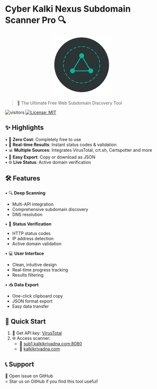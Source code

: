 # Cyber Kalki Nexus Subdomain Scanner Pro 🔍

<div align="center">
  <img src="logo.svg" width="200" height="200" alt="Cyber Kalki Logo">
</div>

> 🚀 The Ultimate Free Web Subdomain Discovery Tool

![visitors](https://visitor-badge.laobi.icu/badge?page_id=cyberkalki.subdomain-scanner)
[![License: MIT](https://img.shields.io/badge/License-MIT-yellow.svg)](https://opensource.org/licenses/MIT)

## ✨ Highlights

• 🎯 **Zero Cost**: Completely free to use  
• 🔄 **Real-time Results**: Instant status codes & validation  
• 📊 **Multiple Sources**: Integrates VirusTotal, crt.sh, Certspotter and more  
• 💾 **Easy Export**: Copy or download as JSON  
• 🌐 **Live Status**: Active domain verification  

## 🛠️ Features

• 🔍 **Deep Scanning**
  - Multi-API integration
  - Comprehensive subdomain discovery
  - DNS resolution
  
• 📡 **Status Verification**
  - HTTP status codes
  - IP address detection
  - Active domain validation

• 💻 **User Interface**
  - Clean, intuitive design
  - Real-time progress tracking
  - Results filtering

• 📥 **Data Export**
  - One-click clipboard copy
  - JSON format export
  - Easy data transfer

## 🚀 Quick Start

1. 🔑 Get API key: [VirusTotal](https://www.virustotal.com/gui/my-apikey)
2. 🌐 Access scanner:
   - 🔗 [sub1.kalkikrivadna.com:8080](https://sub1.kalkikrivadna.com:8080)
   - 🔗 [kalkikrivadna.com](https://kalkikrivadna.com)

## 📞 Support

💬 Open issue on GitHub  
⭐ Star us on GitHub if you find this tool useful!
